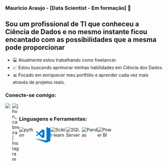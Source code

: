 ### Mauricio Araujo - [Data Scientist - Em formação] 👋

## Sou um profissional de TI que conheceu a Ciência de Dados e no mesmo instante ficou encantado com as possibilidades que a mesma pode proporcionar

- 💻 Atualmente estou trabalhando como freelancer.
- 📈 Estou buscando aprimorar minhas habilidades em Ciência dos Dados.
- 📊 Focado em enriquecer meu portfólio e aprender cada vez mais através de projetos reais.

### Conecte-se comigo:

[<img align="left"  width="22px" src="https://cdn.jsdelivr.net/npm/simple-icons@3.4.0/icons/linkedin.svg" />](https://www.linkedin.com/in/mauricio-dos-santos-araujo-81a50816b)

[<img align="left" alt="jhon_cabreira | Instagram" width="22px" src="https://upload.wikimedia.org/wikipedia/commons/5/58/Instagram-Icon.png" />](https://www.instagram.com/mauricio.ds0/)



<br />

### Linguagens e Ferramentas:

<img align="left" alt="python" width="50px" src="https://cdn3.iconfinder.com/data/icons/logos-and-brands-adobe/512/267_Python-512.png" />

<img align="left" alt="visual studio code" width="50px" src="https://raw.githubusercontent.com/github/explore/80688e429a7d4ef2fca1e82350fe8e3517d3494d/topics/visual-studio-code/visual-studio-code.png" />

[<img align="left" alt="Scikit-learn" width="50px" src="https://upload.wikimedia.org/wikipedia/commons/0/05/Scikit_learn_logo_small.svg" />](https://scikit-learn.org/stable/)

<img align="left" alt="SQLServer" width="50px" src="https://img.icons8.com/color/48/000000/mysql-logo.png" />

<img align="left" alt="Pandas" width="50px" src="https://cdn.jsdelivr.net/npm/simple-icons@3.4.0/icons/pandas.svg" />

<img align="left" alt="Power BI" width="50px" src="https://lsxconsulting.com/wp-content/uploads/2020/07/160.jpg" />

<br />
<br />






[linkedin]: https://www.linkedin.com/in/mauricio-dos-santos-araujo-81a50816b/
[instagram]: https://www.instagram.com/mauricio.ds0/
